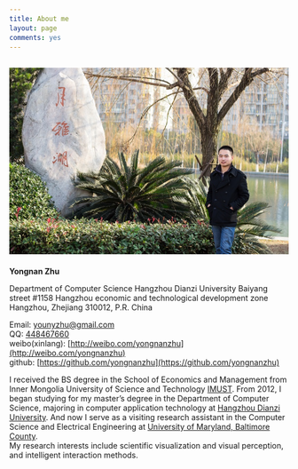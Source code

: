```yaml
---
title: About me
layout: page
comments: yes
---
```


![Myself](/picture/pic.jpg)     
------

__Yongnan Zhu__     

Department of Computer Science
Hangzhou Dianzi University
Baiyang street #1158
Hangzhou economic and technological development zone 
Hangzhou, Zhejiang 310012, P.R. China    

Email: [younyzhu@gmail.com](younyzhu@gmail.com)     
QQ: [448467660](http://wpa.qq.com/msgrd?V=1&Uin=448467660)    
weibo(xinlang): [http://weibo.com/yongnanzhu](http://weibo.com/yongnanzhu)        
github: [https://github.com/yongnanzhu](https://github.com/yongnanzhu)   

I received the BS degree in the School of Economics and Management from Inner Mongolia University of Science and Technology [IMUST](http://www.imust.cn/). From 2012, I began studying for my master’s degree in the Department of Computer Science, majoring in computer application technology at [Hangzhou Dianzi University](http://www.hdu.edu.cn/). And now I serve as a visiting research assistant in the Computer Science and Electrical Engineering at [University of Maryland, Baltimore County](http://www.umbc.edu/).     
My research interests include  scientific  visualization and visual perception, and intelligent interaction methods.    

 

